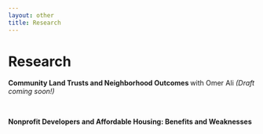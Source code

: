 ```yaml
---
layout: other
title: Research
---
```


<h1 class = "pageTitle"> Research </h1>


<b> Community Land Trusts and Neighborhood Outcomes </b> with Omer Ali <i>(Draft coming soon!)</i>

<br>

<b> Nonprofit Developers and Affordable Housing: Benefits and Weaknesses </b>

